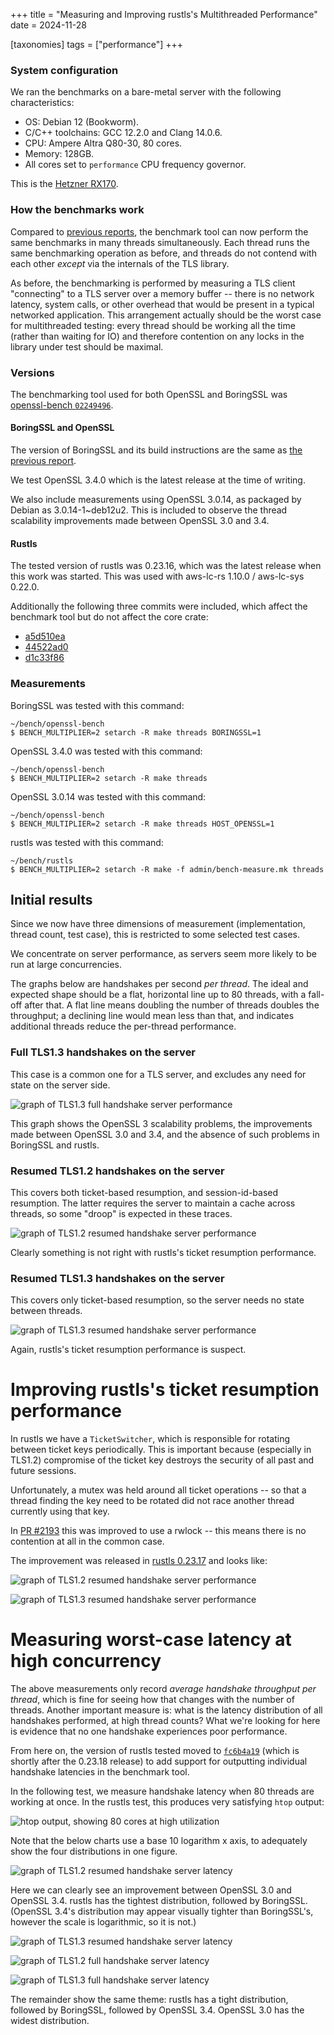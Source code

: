 +++
title = "Measuring and Improving rustls's Multithreaded Performance"
date = 2024-11-28

[taxonomies]
tags = ["performance"]
+++

### System configuration

We ran the benchmarks on a bare-metal server with the following characteristics:

- OS: Debian 12 (Bookworm).
- C/C++ toolchains: GCC 12.2.0 and Clang 14.0.6.
- CPU: Ampere Altra Q80-30, 80 cores.
- Memory: 128GB.
- All cores set to `performance` CPU frequency governor.

This is the [Hetzner RX170](https://www.hetzner.com/dedicated-rootserver/matrix-rx/).

### How the benchmarks work
Compared to [previous reports](/perf), the benchmark tool can now perform the same
benchmarks in many threads simultaneously.  Each thread runs the same benchmarking
operation as before, and threads do not contend with each other _except_ via
the internals of the TLS library.

As before, the benchmarking is performed by measuring a TLS client "connecting" to
a TLS server over a memory buffer -- there is no network latency, system calls, or
other overhead that would be present in a typical networked application.
This arrangement actually should be the worst case for multithreaded testing: every
thread should be working all the time (rather than waiting for IO) and therefore
contention on any locks in the library under test should be maximal.

### Versions
The benchmarking tool used for both OpenSSL and BoringSSL was [openssl-bench `02249496`](https://github.com/ctz/openssl-bench/tree/02249496d2963e2a0b694e7be3b37f0d85f8eccd).

#### BoringSSL and OpenSSL
The version of BoringSSL and its build instructions are the same
as [the previous report](@/perf/2024-10-18-report.md).

We test OpenSSL 3.4.0 which is the latest release at the time of writing.

We also include measurements using OpenSSL 3.0.14, as packaged by Debian
as 3.0.14-1~deb12u2.  This is included to observe the thread scalability improvements
made between OpenSSL 3.0 and 3.4.

#### Rustls
The tested version of rustls was 0.23.16, which was the latest release when this work
was started.  This was used with aws-lc-rs 1.10.0 / aws-lc-sys 0.22.0.

Additionally the following three commits were included, which affect the benchmark tool but do not affect the core crate:

- [a5d510ea](https://github.com/rustls/rustls/commit/a5d510ea4e5a44611f49985bbaba84b6c4f51533)
- [44522ad0](https://github.com/rustls/rustls/commit/44522ad089add58bc7df54ec9903528ab6d5f64f)
- [d1c33f86](https://github.com/rustls/rustls/commit/d1c33f8641c1c69edc27d98047c38f7f852f55eb)

### Measurements

BoringSSL was tested with this command:

```shell
~/bench/openssl-bench
$ BENCH_MULTIPLIER=2 setarch -R make threads BORINGSSL=1
```

OpenSSL 3.4.0 was tested with this command:

```shell
~/bench/openssl-bench
$ BENCH_MULTIPLIER=2 setarch -R make threads
```

OpenSSL 3.0.14 was tested with this command:

```shell
~/bench/openssl-bench
$ BENCH_MULTIPLIER=2 setarch -R make threads HOST_OPENSSL=1
```

rustls was tested with this command:

```shell
~/bench/rustls
$ BENCH_MULTIPLIER=2 setarch -R make -f admin/bench-measure.mk threads
```

## Initial results

Since we now have three dimensions of measurement (implementation,
thread count, test case), this is restricted to some selected test cases.

We concentrate on server performance, as servers seem more likely to
be run at large concurrencies.

The graphs below are handshakes per second _per thread_.  The ideal
and expected shape should be a flat, horizontal line up to 80 threads,
with a fall-off after that.  A flat line means doubling the number of
threads doubles the throughput; a declining line would mean less than
that, and indicates additional threads reduce the per-thread performance.

### Full TLS1.3 handshakes on the server

This case is a common one for a TLS server, and excludes
any need for state on the server side.

![graph of TLS1.3 full handshake server performance](full-server.svg)

This graph shows the OpenSSL 3 scalability problems, the improvements
made between OpenSSL 3.0 and 3.4, and the absence of such problems
in BoringSSL and rustls.

### Resumed TLS1.2 handshakes on the server

This covers both ticket-based resumption, and session-id-based resumption.
The latter requires the server to maintain a cache across threads, so some
"droop" is expected in these traces.

![graph of TLS1.2 resumed handshake server performance](resumed-12-server.svg)

Clearly something is not right with rustls's ticket resumption performance.

### Resumed TLS1.3 handshakes on the server

This covers only ticket-based resumption, so the server needs no state between
threads.

![graph of TLS1.3 resumed handshake server performance](resumed-13-server.svg)

Again, rustls's ticket resumption performance is suspect.

# Improving rustls's ticket resumption performance

In rustls we have a `TicketSwitcher`, which is responsible for rotating
between ticket keys periodically.  This is important because (especially
in TLS1.2) compromise of the ticket key destroys the security of all past
and future sessions.

Unfortunately, a mutex was held around all ticket operations -- so that
a thread finding the key need to be rotated did not race another thread
currently using that key.

In [PR #2193](https://github.com/rustls/rustls/pull/2193) this was improved
to use a rwlock -- this means there is no contention at all in the common case.

The improvement was released in [rustls 0.23.17](https://github.com/rustls/rustls/releases/tag/v%2F0.23.17)
and looks like:

![graph of TLS1.2 resumed handshake server performance](resumed-12-server-postfix.svg)

![graph of TLS1.3 resumed handshake server performance](resumed-13-server-postfix.svg)

# Measuring worst-case latency at high concurrency

The above measurements only record _average handshake throughput per thread_,
which is fine for seeing how that changes with the number of threads.
Another important measure is: what is the latency distribution of all handshakes
performed, at high thread counts?  What we're looking for here is evidence
that no one handshake experiences poor performance.

From here on, the version of rustls tested moved to [`fc6b4a19`](https://github.com/rustls/rustls/commit/fc6b4a193b065604d10e16e79d601d8a30c18492) (which is shortly after the 0.23.18 release)
to add support for outputting individual handshake latencies in the benchmark tool.

In the following test, we measure handshake latency when 80 threads are working
at once.  In the rustls test, this produces very satisfying `htop` output:

![htop output, showing 80 cores at high utilization](htop-80-99.png)

Note that the below charts use a base 10 logarithm x axis, to adequately show the
four distributions in one figure.

![graph of TLS1.2 resumed handshake server latency](latency-resume-tls12-server.svg)

Here we can clearly see an improvement between OpenSSL 3.0 and OpenSSL 3.4.
rustls has the tightest distribution, followed by BoringSSL.  (OpenSSL 3.4's distribution
may appear visually tighter than BoringSSL's, however the scale is logarithmic, so it is not.)

![graph of TLS1.3 resumed handshake server latency](latency-resume-tls13-server.svg)

![graph of TLS1.2 full handshake server latency](latency-fullhs-tls12-server.svg)

![graph of TLS1.3 full handshake server latency](latency-fullhs-tls13-server.svg)

The remainder show the same theme:  rustls has a tight distribution, followed
by BoringSSL, followed by OpenSSL 3.4.  OpenSSL 3.0 has the widest distribution.

